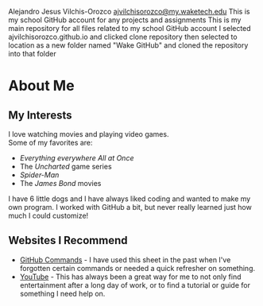 Alejandro Jesus Vilchis-Orozco ajvilchisorozco@my.waketech.edu
This is my school GitHub account for any projects and assignments
This is my main repository for all files related to my school GitHub account
I selected ajvilchisorozco.github.io and clicked clone repository then selected to location as a new folder named "Wake GitHub" and cloned the repository into that folder

# About Me

## My Interests
I love watching movies and playing video games.  
Some of my favorites are:
* _Everything everywhere All at Once_
* The _Uncharted_ game series
* _Spider-Man_
* The _James Bond_ movies

I have 6 little dogs and I have always liked coding and wanted to make my own program. I worked with GitHub a bit, but never really learned just how much I could customize!
## Websites I Recommend
* [GitHub Commands](chrome-extension://efaidnbmnnnibpcajpcglclefindmkaj/https://education.github.com/git-cheat-sheet-education.pdf) - I have used this sheet in the past when I've forgotten certain commands or needed a quick refresher on something.
* [YouTube](www.youtube.com) - This has always been a great way for me to not only find entertainment after a long day of work, or to find a tutorial or guide for something I need help on.